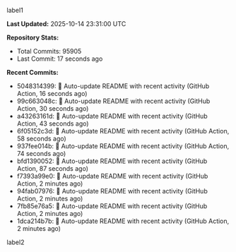 
label1 
<!-- ACTIVITY_START -->
**Last Updated:** 2025-10-14 23:31:00 UTC

**Repository Stats:**
- Total Commits: 95905
- Last Commit: 17 seconds ago

**Recent Commits:**
- 5048314399: 🤖 Auto-update README with recent activity (GitHub Action, 16 seconds ago)
- 99c663048c: 🤖 Auto-update README with recent activity (GitHub Action, 30 seconds ago)
- a43263161d: 🤖 Auto-update README with recent activity (GitHub Action, 43 seconds ago)
- 6f05152c3d: 🤖 Auto-update README with recent activity (GitHub Action, 58 seconds ago)
- 937fee014b: 🤖 Auto-update README with recent activity (GitHub Action, 74 seconds ago)
- bfd1390052: 🤖 Auto-update README with recent activity (GitHub Action, 87 seconds ago)
- f7393a99e0: 🤖 Auto-update README with recent activity (GitHub Action, 2 minutes ago)
- 94fab07976: 🤖 Auto-update README with recent activity (GitHub Action, 2 minutes ago)
- 7fb85e76a5: 🤖 Auto-update README with recent activity (GitHub Action, 2 minutes ago)
- 1dca214b7b: 🤖 Auto-update README with recent activity (GitHub Action, 2 minutes ago)
<!-- ACTIVITY_END -->

label2
